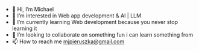 - 👋 Hi, I’m Michael
- 👀 I’m interested in Web app development & AI | LLM
- 🌱 I’m currently learning Web development because you never stop learning it 
- 💞️ I’m looking to collaborate on something fun i can learn something from
- 📫 How to reach me mjpieruszka@gmail.com
